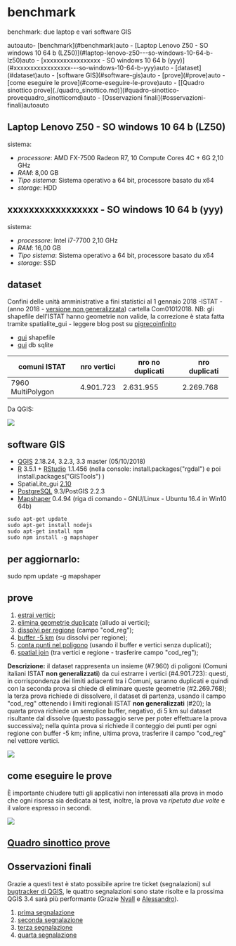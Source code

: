 # benchmark
benchmark: due laptop e vari software GIS

<!-- TOC -->autoauto- [benchmark](#benchmark)auto    - [Laptop Lenovo Z50 - SO windows 10 64 b (LZ50)](#laptop-lenovo-z50---so-windows-10-64-b-lz50)auto    - [xxxxxxxxxxxxxxxxx - SO windows 10 64 b (yyy)](#xxxxxxxxxxxxxxxxx---so-windows-10-64-b-yyy)auto    - [dataset](#dataset)auto    - [software GIS](#software-gis)auto    - [prove](#prove)auto    - [come eseguire le prove](#come-eseguire-le-prove)auto    - [[Quadro sinottico prove](./quadro_sinottico.md)](#quadro-sinottico-provequadro_sinotticomd)auto    - [Osservazioni finali](#osservazioni-finali)autoauto<!-- /TOC -->

## Laptop Lenovo Z50 - SO windows 10 64 b (LZ50)

sistema:

* _processore_: AMD FX-7500 Radeon R7, 10 Compute Cores 4C + 6G 2,10 GHz
* _RAM_: 8,00 GB
* _Tipo sistema_: Sistema operativo a 64 bit, processore basato du x64
* _storage_: HDD 


## xxxxxxxxxxxxxxxxx - SO windows 10 64 b (yyy)

sistema:

* _processore_: Intel i7-7700 2,10 GHz
* _RAM_: 16,00 GB
* _Tipo sistema_: Sistema operativo a 64 bit, processore basato du x64
* _storage_: SSD

## dataset

Confini delle unità amministrative a fini statistici al 1 gennaio 2018 -ISTAT - (anno 2018 - [versione non generalizzata](https://www4.istat.it/it/archivio/209722)) cartella Com01012018. NB: gli shapefile dell'ISTAT hanno geometrie non valide, la correzione è stata fatta tramite spatialite_gui - leggere blog post su [pigrecoinfinito](https://pigrecoinfinito.wordpress.com/2018/03/23/gli-shapefile-istat-del-2018-non-sono-validi-ecco-come-correggerli-con-spatialite/)

* [qui](https://mega.nz/#!BApjSCJT!kSPF01S_BPEpK_ErYEx1Jse4XWjV52oA0iS0dgxZU5o) shapefile
* [qui](https://mega.nz/#!gFglWIAC!CmDUmG4FTbEwpd7KixGmf7Zhw7kALru_2eQfzSJpL9c) db sqlite

comuni ISTAT |nro vertici|nro no duplicati| nro duplicati
-------------|-----------|----------------|--------------
7960 MultiPolygon|4.901.723|2.631.955|2.269.768

Da QGIS:

![](./img/estrai_vertici/qgis33master_06.png)

## software GIS

* [QGIS](https://qgis.org/it/site/) 2.18.24, 3.2.3, 3.3 master (05/10/2018)
* [R](https://www.r-project.org/) 3.5.1 + [RStudio](https://www.rstudio.com/products/rstudio/download/) 1.1.456 (nella console: install.packages("rgdal") e poi install.packages("GISTools") )
* SpatiaLite_gui [2.10](http://www.gaia-gis.it/gaia-sins/windows-bin-NEXTGEN-amd64/)
* [PostgreSQL](https://www.postgresql.org/) 9.3/PostGIS 2.2.3
* [Mapshaper](https://mapshaper.org/) 0.4.94 (riga di comando - GNU/Linux - Ubuntu 16.4 in Win10 64b)

```
sudo apt-get update
sudo apt-get install nodejs
sudo apt-get install npm
sudo npm install -g mapshaper
```

## per aggiornarlo:

sudo npm update -g mapshaper

## prove

1. [estrai vertici](./prove/estrai_vertici.md);
2. [elimina geometrie duplicate](./prove/elimina_geom_duplicate.md) (alludo ai vertici);
3. [dissolvi per regione](./prove/dissolvi_regione.md) (campo "cod_reg");
4. [buffer -5 km](./prove/buffer5km.md) (su dissolvi per regione);
5. [conta punti nel poligono](./prove/conta_punti_poligono.md) (usando il buffer e vertici senza duplicati);
6. [spatial join](./prove/spatial_join.md) (tra vertici e regione - trasferire campo "cod_reg");

**Descrizione:** il dataset rappresenta un insieme (#7.960) di poligoni (Comuni italiani ISTAT **non generalizzati**) da cui estrarre i vertici (#4.901.723): questi, in corrispondenza dei limiti adiacenti tra i Comuni, saranno duplicati e quindi con la seconda prova si chiede di eliminare queste geometrie (#2.269.768); la terza prova richiede di dissolvere, il dataset di partenza, usando il campo "cod_reg" ottenendo i limiti regionali ISTAT **non generalizzati** (#20); la quarta prova richiede un semplice buffer, negativo, di 5 km sul dataset risultante dal dissolve (questo passaggio serve per poter effettuare la prova successiva); nella quinta prova si richiede il conteggio dei punti per ogni regione con buffer -5 km; infine, ultima prova, trasferire il campo "cod_reg" nel vettore vertici.

![](./img/nro_vertici_reg.png)

## come eseguire le prove

È importante chiudere tutti gli applicativi non interessati alla prova in modo che ogni risorsa sia dedicata ai test, inoltre, la prova va _ripetuta due volte_ e il valore espresso in secondi.

![](./img/estrai_vertici/qgis33master_07.png)

## [Quadro sinottico prove](./quadro_sinottico.md)

## Osservazioni finali

Grazie a questi test è stato possibile aprire tre ticket (segnalazioni) sul [bugtracker di QGIS](https://issues.qgis.org/projects/qgis/issues/), le quattro segnalazioni sono state risolte e la prossima QGIS 3.4 sarà più performante (Grazie [Nyall](https://twitter.com/nyalldawson?lang=it) e [Alessandro](https://twitter.com/elpaso66?lang=it)).

1. [prima segnalazione](https://issues.qgis.org/issues/19919)
2. [seconda segnalazione](https://issues.qgis.org/issues/19973)
3. [terza segnalazione](https://issues.qgis.org/issues/19971)
4. [quarta segnalazione](https://issues.qgis.org/issues/20015)